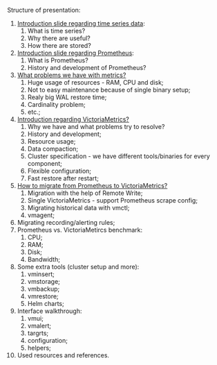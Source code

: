 Structure of presentation:

1. [Introduction slide regarding time series data](time_series.md):
	1. What is time series?
	2. Why there are useful?
	3. How there are stored?
2. [Introduction slide regarding Prometheus](prometheus.md):
	1. What is Prometheus?
	2. History and development of Prometheus?
3. [What problems we have with metrics?](prometheus_problems.md)
	1. Huge usage of resources - RAM, CPU and disk;
	2. Not to easy maintenance because of single binary setup;
	3. Realy big WAL restore time;
	4. Cardinality problem;
	5. etc.;
4. [Introduction regarding VictoriaMetrics?](victoriametrics.md)
	1. Why we have and what problems try to resolve?
	2. History and development;
	3. Resource usage;
	4. Data compaction;
	5. Cluster specification - we have different tools/binaries for every component;
	6. Flexible configuration;
	7. Fast restore after restart;
5. [How to migrate from Prometheus to VictoriaMetrics?](data_migration.md)
	1. Migration with the help of Remote Write;
	2. Single VictoriaMetrics - support Prometheus scrape config;
	3. Migrating historical data with vmctl;
	4. vmagent;
6. Migrating recording/alerting rules;
7. Prometheus vs. VictoriaMetircs benchmark:
	1. CPU;
	2. RAM;
	3. Disk;
	4. Bandwidth;
8. Some extra tools (cluster setup and more):
	1. vminsert;
	2. vmstorage;
	3. vmbackup;
	4. vmrestore;
	5. Helm charts;
9. Interface walkthrough:
	1. vmui;
	2. vmalert;
	3. targrts;
	4. configuration;
	5. helpers;
10. Used resources and references.


